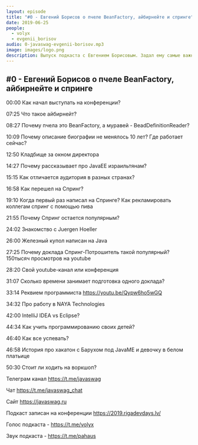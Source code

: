 ```yaml
---
layout: episode
title: "#0 - Евгений Борисов о пчеле BeanFactory, айбирнейте и спринге"
date: 2019-06-25
people:
  - volyx
  - evgenii_borisov
audio: 0-javaswag-evgenii-borisov.mp3
image: images/logo.png
description: Выпуск подкаста с Евгением Борисовым. Задал ему самые важные вопросы - почему называет Хибернейт айбирнейтом, почему а слайдах пчела это BeanFactory, откуда знает создателя спринга, как первый раз выступил, как учит детей программированию и много другое.
---
```


## #0 - Евгений Борисов о пчеле BeanFactory, айбирнейте и спринге

00:00 Как начал выступать на конференции?

07:25 Что такое айбирнейт?

08:27 Почему пчела это BeanFactory, а муравей - BeadDefinitionReader?

10:09 Почему описание биографии не менялось 10 лет? Где работает сейчас?

12:50 Кладбище за окном директора

14:27 Почему рассказывает про JavaEE израильтянам?

15:15 Как отличается аудитория в разных странах?

16:58 Как перешел на Спринг?

19:10 Когда первый раз написал на Спринге? Как рекламировать коллегам спринг с помощью пива

21:55 Почему Спринг остается популярным?

24:02 Знакомство с Juergen Hoeller

26:00 Железный купол написан на Java

27:25 Почему доклада Спринг-Потрошитель такой популярный? 150тысяч просмотров на youtube

28:20 Свой youtube-канал или конференция

31:07 Сколько времени занимает подготовка одного доклада?

33:14 Реквием программиста https://youtu.be/Qypw6ho5wGQ

34:32 Про работу в NAYA Technologies

42:00 IntelliJ IDEA vs Eclipse?

44:34 Как учить программированию своих детей?

46:40 Как все успевать?

46:58 История про хакатон с Барухом под JavaME и девочку в белом платьице

50:30 Стоит ли ходить на воркшоп?


Телеграм канал https://t.me/javaswag

Чат https://t.me/javaswag_chat

Сайт https://javaswag.ru

Подкаст записан на конференции https://2019.rigadevdays.lv/ 

Голос подкаста - https://t.me/volyx

Звук подкаста - https://t.me/pahaus
